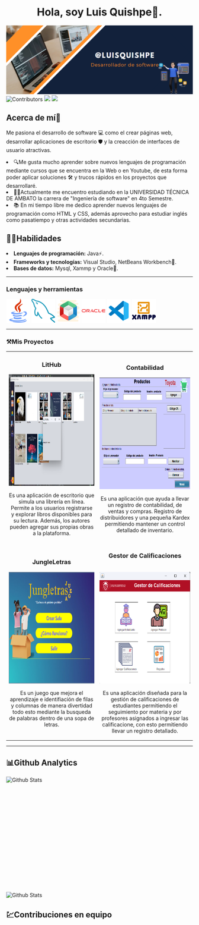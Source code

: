 <h1 align="center">Hola, soy Luis Quishpe👋.</h1>

<div align="center">
  <img src="https://github.com/LUISALEXANDERQUISHPE/imagenes/blob/main/Portada.png?raw=true" >
</div>

<div align="left">
  <img src="https://badgen.net/github/contributors/LUISALEXANDERQUISHPE/LUIS-QUISHPE" alt="Contributors">
  <img src="https://badgen.net/badge/icon/github?icon=github&label">
  <img src="https://badgen.net/badge/icon/visualstudio?icon=visualstudio&label">
</div>
<div>
  <h2>Acerca de mí📜</h2>
  <p>Me pasiona el desarrollo de software 💻 como el crear páginas web, desarrollar aplicaciones de escritorio 🛡️ y la creacción de interfaces de usuario atractivas.</p>
  <li>
🔍Me gusta mucho aprender sobre nuevos lenguajes de programación mediante cursos que se encuentra en la Web o en Youtube, de esta forma poder aplicar soluciones 🛠️  y trucos rápidos en los proyectos que desarrollaré.
  </li>
  <li>
👨‍💻Actualmente me encuentro estudiando en la UNIVERSIDAD TÉCNICA DE AMBATO la carrera de 
    "Ingeniería de software" en 4to Semestre.
  </li>
  <li>
📚 En mi tiempo libre me dedico aprender nuevos lenguajes de programación como HTML y CSS, además aprovecho para estudiar inglés como pasatiempo y otras actividades secundarias. 
  </li>
</div>
<div>
    <h2>👨‍💻Habilidades</h2>
  <li>
    <strong>Lenguajes de programación:</strong> Java⚡.
  </li>
  <li>
    <strong>Frameworks y tecnologías:</strong> Visual Studio, NetBeans  Workbench🐬.
  </li>
  <li> <strong>Bases de datos:</strong> Mysql, Xammp y Oracle📂.</li>
</div>
<hr>
<div><h3>Lenguajes y herramientas</h3></div>
<div>
<img src="https://github.com/LUISALEXANDERQUISHPE/imagenes/blob/main/java1.png?raw=true" width="64" height="64" style="display: inline-block;" title="Java";>
<img src="https://github.com/LUISALEXANDERQUISHPE/imagenes/blob/main/mysql.png?raw=true" width="64" height="64" style="display: inline-block;"title="MySql";>
<img src="https://github.com/LUISALEXANDERQUISHPE/imagenes/blob/main/netbeans.png?raw=true" width="64" height="64" style="display: inline-block;"title="Netbeans";>
<img src="https://github.com/LUISALEXANDERQUISHPE/imagenes/blob/main/oracle.png?raw=true" width="64" height="64"  style="display: inline-block;"title="Oracle";>
<img src="https://github.com/LUISALEXANDERQUISHPE/imagenes/blob/main/studioCode.png?raw=true" width="64" height="64" style="display: inline-block;"title="Visual Studio";>
<img src="https://github.com/LUISALEXANDERQUISHPE/imagenes/blob/main/xampp.png?raw=true" width="64" height="64" style="display: inline-block;"title="Xampp";>
</div>
<div>
  <hr>
  <h3>⚒️Mis Proyectos</h3>
  <table>
    <tr>
      <td>
          <div align="center">
              <h3 align="center"><strong>LitHub</strong></h3>
             <img src="https://github.com/LUISALEXANDERQUISHPE/imagenes/blob/main/litInicio.png?raw=true" width="400" height="300" title="Gestor de Calificaciones"; >
             <p>Es una aplicación de escritorio que simula una librería en línea. Permite a los usuarios registrarse y explorar libros disponibles para su lectura. Además, los autores pueden agregar sus propias                 obras a la plataforma.</p>
          </div>
      </td>
      <td>
          <div align="center">
            <h3 align="center"> <strong>Contabilidad</strong></h3>
            <img src="https://github.com/LUISALEXANDERQUISHPE/imagenes/blob/main/productos.png?raw=true" width="400" height="300" title="Gestor de Calificaciones"; >
            <p>Es una aplicación que ayuda a llevar un registro de contabilidad, de ventas y compras. Registro de distribuidores y una pequeña Kardex permitiendo mantener un control detallado de inventario.</p>
          </div>
      </td>
    </tr>
    <tr>
      <td>
        <div align="center">
          <h3 align="center";><strong>JungleLetras</strong></h3>
          <img src="https://github.com/LUISALEXANDERQUISHPE/imagenes/blob/main/jungle.png?raw=true" width="400" height="300" title="Gestor de Calificaciones"; >
          <p>Es un juego que mejora el aprendizaje e identifiación de filas y columnas de manera divertidad todo esto mediante la busqueda de palabras dentro de una sopa de letras.</p>  
        </div>
      </td>
        <td>
        <div align="center">
          <h3 align="center"> <strong>Gestor de Calificaciones</strong></h3>
          <br>
          <img src="https://github.com/LUISALEXANDERQUISHPE/imagenes/blob/main/Gestor.png?raw=true" width="320" height="300" title="Gestor de Calificaciones"; >
           <p >Es una aplicación diseñada para la gestión de calificaciones de estudiantes permitiendo el seguimiento por materia y por profesores asignados a ingresar las calificacione, con esto permitiendo     
           llevar un registro detallado.</p>
        </div>
       </td>
    </tr>
  </table>
</div>
<hr>
<div>
  <h2>📊Github Analytics</h2>
  <img src="https://github-readme-stats.vercel.app/api?username=LUISALEXANDERQUISHPE&show_icons=true&include_all_commits=true&theme=tokyonight&hide_border=true" alt="Github Stats" width="410" height="310" style="display: inline-block;">
<img src="https://github-readme-stats.vercel.app/api/top-langs/?username=LUISALEXANDERQUISHPE&layout=compact&theme=tokyonight&hide_border=true" alt="Github Stats"  width="450" height="270">
</div>
<h2> 💹Contribuciones en equipo</h2>
